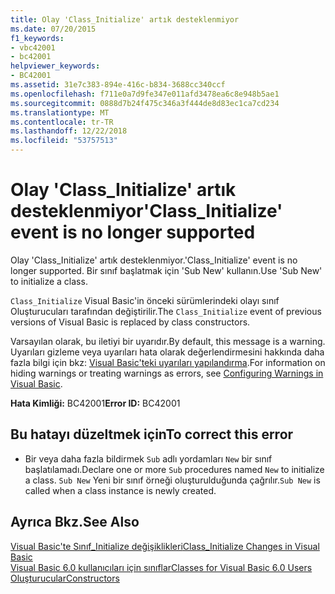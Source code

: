 ```yaml
---
title: Olay 'Class_Initialize' artık desteklenmiyor
ms.date: 07/20/2015
f1_keywords:
- vbc42001
- bc42001
helpviewer_keywords:
- BC42001
ms.assetid: 31e7c383-894e-416c-b834-3688cc340ccf
ms.openlocfilehash: f711e0a7d9fe347e011afd3478ea6c8e948b5ae1
ms.sourcegitcommit: 0888d7b24f475c346a3f444de8d83ec1ca7cd234
ms.translationtype: MT
ms.contentlocale: tr-TR
ms.lasthandoff: 12/22/2018
ms.locfileid: "53757513"
---
```

# <a name="classinitialize-event-is-no-longer-supported"></a><span data-ttu-id="652c2-102">Olay 'Class_Initialize' artık desteklenmiyor</span><span class="sxs-lookup"><span data-stu-id="652c2-102">'Class_Initialize' event is no longer supported</span></span>
<span data-ttu-id="652c2-103">Olay 'Class_Initialize' artık desteklenmiyor.</span><span class="sxs-lookup"><span data-stu-id="652c2-103">'Class_Initialize' event is no longer supported.</span></span> <span data-ttu-id="652c2-104">Bir sınıf başlatmak için 'Sub New' kullanın.</span><span class="sxs-lookup"><span data-stu-id="652c2-104">Use 'Sub New' to initialize a class.</span></span>  
  
 <span data-ttu-id="652c2-105">`Class_Initialize` Visual Basic'in önceki sürümlerindeki olayı sınıf Oluşturucuları tarafından değiştirilir.</span><span class="sxs-lookup"><span data-stu-id="652c2-105">The `Class_Initialize` event of previous versions of Visual Basic is replaced by class constructors.</span></span>  
  
 <span data-ttu-id="652c2-106">Varsayılan olarak, bu iletiyi bir uyarıdır.</span><span class="sxs-lookup"><span data-stu-id="652c2-106">By default, this message is a warning.</span></span> <span data-ttu-id="652c2-107">Uyarıları gizleme veya uyarıları hata olarak değerlendirmesini hakkında daha fazla bilgi için bkz: [Visual Basic'teki uyarıları yapılandırma](/visualstudio/ide/configuring-warnings-in-visual-basic).</span><span class="sxs-lookup"><span data-stu-id="652c2-107">For information on hiding warnings or treating warnings as errors, see [Configuring Warnings in Visual Basic](/visualstudio/ide/configuring-warnings-in-visual-basic).</span></span>  
  
 <span data-ttu-id="652c2-108">**Hata Kimliği:** BC42001</span><span class="sxs-lookup"><span data-stu-id="652c2-108">**Error ID:** BC42001</span></span>  
  
## <a name="to-correct-this-error"></a><span data-ttu-id="652c2-109">Bu hatayı düzeltmek için</span><span class="sxs-lookup"><span data-stu-id="652c2-109">To correct this error</span></span>  
  
-   <span data-ttu-id="652c2-110">Bir veya daha fazla bildirmek `Sub` adlı yordamları `New` bir sınıf başlatılamadı.</span><span class="sxs-lookup"><span data-stu-id="652c2-110">Declare one or more `Sub` procedures named `New` to initialize a class.</span></span> <span data-ttu-id="652c2-111">`Sub New` Yeni bir sınıf örneği oluşturulduğunda çağrılır.</span><span class="sxs-lookup"><span data-stu-id="652c2-111">`Sub New` is called when a class instance is newly created.</span></span>  
  
## <a name="see-also"></a><span data-ttu-id="652c2-112">Ayrıca Bkz.</span><span class="sxs-lookup"><span data-stu-id="652c2-112">See Also</span></span>  
 [<span data-ttu-id="652c2-113">Visual Basic'te Sınıf_Initialize değişiklikleri</span><span class="sxs-lookup"><span data-stu-id="652c2-113">Class_Initialize Changes in Visual Basic</span></span>](https://msdn.microsoft.com/library/2cd023cf-2869-4836-b08d-43822294beeb)  
 [<span data-ttu-id="652c2-114">Visual Basic 6.0 kullanıcıları için sınıflar</span><span class="sxs-lookup"><span data-stu-id="652c2-114">Classes for Visual Basic 6.0 Users</span></span>](https://msdn.microsoft.com/library/d625222c-cd32-4c8d-b25c-ea71729b88b7)  
 [<span data-ttu-id="652c2-115">Oluşturucular</span><span class="sxs-lookup"><span data-stu-id="652c2-115">Constructors</span></span>](~/docs/visual-basic/programming-guide/concepts/object-oriented-programming.md#constructors)
